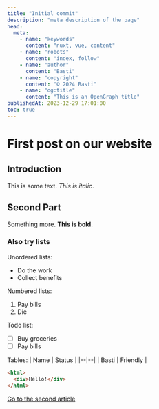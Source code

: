 ```yaml
---
title: "Initial commit"
description: "meta description of the page"
head:
  meta:
    - name: "keywords"
      content: "nuxt, vue, content"
    - name: "robots"
      content: "index, follow"
    - name: "author"
      content: "Basti"
    - name: "copyright"
      content: "© 2024 Basti"
    - name: "og:title"
      content: "This is an OpenGraph title"
publishedAt: 2023-12-29 17:01:00
toc: true
---
```


# First post on our website

## Introduction

This is some text. _This is italic_.

## Second Part

Something more. **This is bold**.

### Also try lists

Unordered lists:

- Do the work
- Collect benefits

Numbered lists:

1.  Pay bills
2.  Die

Todo list:

- [ ] Buy groceries
- [ ] Pay bills

Tables:
| Name | Status |
|--|--|
| Basti | Friendly |

```html
<html>
  <div>Hello!</div>
</html>
```

[Go to the second article](/blog/second)
